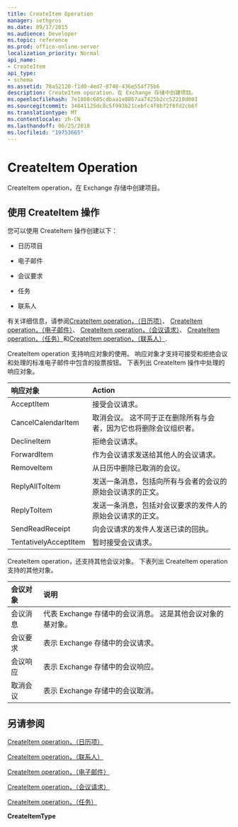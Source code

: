 ```yaml
---
title: CreateItem Operation
manager: sethgros
ms.date: 09/17/2015
ms.audience: Developer
ms.topic: reference
ms.prod: office-online-server
localization_priority: Normal
api_name:
- CreateItem
api_type:
- schema
ms.assetid: 78a52120-f1d0-4ed7-8748-436e554f75b6
description: CreateItem operation，在 Exchange 存储中创建项目。
ms.openlocfilehash: 7e1808c685cdbaa1e8867aa7425b2cc52218d001
ms.sourcegitcommit: 34041125dc8c5f993b21cebfc4f8b72f0fd2cb6f
ms.translationtype: MT
ms.contentlocale: zh-CN
ms.lasthandoff: 06/25/2018
ms.locfileid: "19753665"
---
```

# <a name="createitem-operation"></a>CreateItem Operation

CreateItem operation，在 Exchange 存储中创建项目。
  
## <a name="using-the-createitem-operation"></a>使用 CreateItem 操作

您可以使用 CreateItem 操作创建以下：
  
- 日历项目
    
- 电子邮件
    
- 会议要求
    
- 任务
    
- 联系人
    
有关详细信息，请参阅[CreateItem operation，（日历项）](createitem-operation-calendar-item.md)、 [CreateItem operation，（电子邮件）](createitem-operation-email-message.md)、 [CreateItem operation，（会议请求）](createitem-operation-meeting-request.md)、 [CreateItem operation，（任务）](createitem-operation-task.md)和[CreateItem operation，（联系人）](createitem-operation-contact.md).
  
CreateItem operation 支持响应对象的使用。 响应对象才支持可接受和拒绝会议和处理的标准电子邮件中包含的投票按钮。 下表列出 CreateItem 操作中处理的响应对象。
  
|**响应对象**|**Action**|
|:-----|:-----|
|AcceptItem  <br/> |接受会议请求。  <br/> |
|CancelCalendarItem  <br/> |取消会议。 这不同于正在删除所有与会者，因为它也将删除会议组织者。  <br/> |
|DeclineItem  <br/> |拒绝会议请求。  <br/> |
|ForwardItem  <br/> |作为会议请求发送给其他人的会议请求。  <br/> |
|RemoveItem  <br/> |从日历中删除已取消的会议。  <br/> |
|ReplyAllToItem  <br/> |发送一条消息，包括向所有与会者的会议的原始会议请求的正文。  <br/> |
|ReplyToItem  <br/> |发送一条消息，包括对会议要求的发件人的原始会议请求的正文。  <br/> |
|SendReadReceipt  <br/> |向会议请求的发件人发送已读的回执。  <br/> |
|TentativelyAcceptItem  <br/> |暂时接受会议请求。  <br/> |
   
CreateItem operation，还支持其他会议对象。 下表列出 CreateItem operation 支持的其他对象。
  
|**会议对象**|**说明**|
|:-----|:-----|
|会议消息  <br/> |代表 Exchange 存储中的会议消息。 这是其他会议对象的基对象。  <br/> |
|会议要求  <br/> |表示 Exchange 存储中的会议请求。  <br/> |
|会议响应  <br/> |表示 Exchange 存储中的会议响应。  <br/> |
|取消会议  <br/> |表示 Exchange 存储中的会议取消。  <br/> |
   
## <a name="see-also"></a>另请参阅



[CreateItem operation，（日历项）](createitem-operation-calendar-item.md)
  
[CreateItem operation，（联系人）](createitem-operation-contact.md)
  
[CreateItem operation，（电子邮件）](createitem-operation-email-message.md)
  
[CreateItem operation，（会议请求）](createitem-operation-meeting-request.md)
  
[CreateItem operation，（任务）](createitem-operation-task.md)
  
 **CreateItemType**

